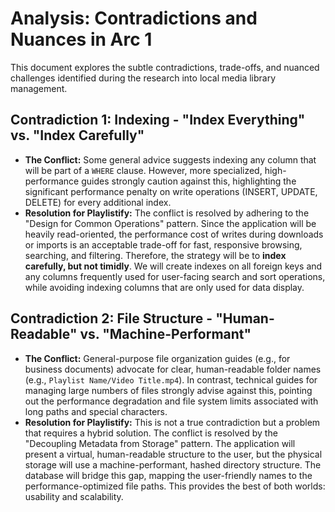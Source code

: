 # Analysis: Contradictions and Nuances in Arc 1

This document explores the subtle contradictions, trade-offs, and nuanced challenges identified during the research into local media library management.

## Contradiction 1: Indexing - "Index Everything" vs. "Index Carefully"

*   **The Conflict:** Some general advice suggests indexing any column that will be part of a `WHERE` clause. However, more specialized, high-performance guides strongly caution against this, highlighting the significant performance penalty on write operations (INSERT, UPDATE, DELETE) for every additional index.
*   **Resolution for Playlistify:** The conflict is resolved by adhering to the "Design for Common Operations" pattern. Since the application will be heavily read-oriented, the performance cost of writes during downloads or imports is an acceptable trade-off for fast, responsive browsing, searching, and filtering. Therefore, the strategy will be to **index carefully, but not timidly**. We will create indexes on all foreign keys and any columns frequently used for user-facing search and sort operations, while avoiding indexing columns that are only used for data display.

## Contradiction 2: File Structure - "Human-Readable" vs. "Machine-Performant"

*   **The Conflict:** General-purpose file organization guides (e.g., for business documents) advocate for clear, human-readable folder names (e.g., `Playlist Name/Video Title.mp4`). In contrast, technical guides for managing large numbers of files strongly advise against this, pointing out the performance degradation and file system limits associated with long paths and special characters.
*   **Resolution for Playlistify:** This is not a true contradiction but a problem that requires a hybrid solution. The conflict is resolved by the "Decoupling Metadata from Storage" pattern. The application will present a virtual, human-readable structure to the user, but the physical storage will use a machine-performant, hashed directory structure. The database will bridge this gap, mapping the user-friendly names to the performance-optimized file paths. This provides the best of both worlds: usability and scalability.